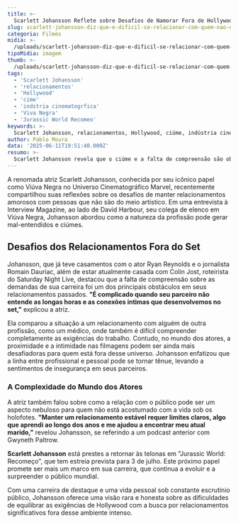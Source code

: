 ```yaml
---
title: >-
  Scarlett Johansson Reflete sobre Desafios de Namorar Fora de Hollywood
slug: scarlett-johansson-diz-que-e-dificil-se-relacionar-com-quem-nao-e-ator-8220-muito-ciume-8221
categoria: Filmes
midia: >-
  /uploads/scarlett-johansson-diz-que-e-dificil-se-relacionar-com-quem-nao-e-ator-8220-muito-ciume-8221-thumb.webp
tipoMidia: imagem
thumb: >-
  /uploads/scarlett-johansson-diz-que-e-dificil-se-relacionar-com-quem-nao-e-ator-8220-muito-ciume-8221-thumb.webp
tags:
  - 'Scarlett Johansson'
  - 'relacionamentos'
  - 'Hollywood'
  - 'cime'
  - 'indstria cinematogrfica'
  - 'Viva Negra'
  - 'Jurassic World Recomeo'
keywords: >-
  Scarlett Johansson, relacionamentos, Hollywood, ciúme, indústria cinematográfica, Viúva Negra, Jurassic World: Recomeço
author: Pablo Moura
data: '2025-06-11T19:51:40.000Z'
resumo: >-
  Scarlett Johansson revela que o ciúme e a falta de compreensão são obstáculos em relacionamentos com pessoas de fora da indústria cinematográfica. A atriz compartilha suas experiências pessoais e a complexidade de conciliar sua carreira com a vida amorosa.
---
```


A renomada atriz Scarlett Johansson, conhecida por seu icônico papel como Viúva Negra no Universo Cinematográfico Marvel, recentemente compartilhou suas reflexões sobre os desafios de manter relacionamentos amorosos com pessoas que não são do meio artístico. Em uma entrevista à Interview Magazine, ao lado de David Harbour, seu colega de elenco em Viúva Negra, Johansson abordou como a natureza da profissão pode gerar mal-entendidos e ciúmes. 

## Desafios dos Relacionamentos Fora do Set

Johansson, que já teve casamentos com o ator Ryan Reynolds e o jornalista Romain Dauriac, além de estar atualmente casada com Colin Jost, roteirista do Saturday Night Live, destacou que a falta de compreensão sobre as demandas de sua carreira foi um dos principais obstáculos em seus relacionamentos passados. **"É complicado quando seu parceiro não entende as longas horas e as conexões íntimas que desenvolvemos no set,"** explicou a atriz.

Ela comparou a situação a um relacionamento com alguém de outra profissão, como um médico, onde também é difícil compreender completamente as exigências do trabalho. Contudo, no mundo dos atores, a proximidade e a intimidade nas filmagens podem ser ainda mais desafiadoras para quem está fora desse universo. Johansson enfatizou que a linha entre profissional e pessoal pode se tornar tênue, levando a sentimentos de insegurança em seus parceiros.

### A Complexidade do Mundo dos Atores

A atriz também falou sobre como a relação com o público pode ser um aspecto nebuloso para quem não está acostumado com a vida sob os holofotes. **"Manter um relacionamento estável requer limites claros, algo que aprendi ao longo dos anos e me ajudou a encontrar meu atual marido,"** revelou Johansson, se referindo a um podcast anterior com Gwyneth Paltrow.

**Scarlett Johansson** está prestes a retornar às telonas em "Jurassic World: Recomeço", que tem estreia prevista para 3 de julho. Este próximo papel promete ser mais um marco em sua carreira, que continua a evoluir e a surpreender o público mundial.

Com uma carreira de destaque e uma vida pessoal sob constante escrutínio público, Johansson oferece uma visão rara e honesta sobre as dificuldades de equilibrar as exigências de Hollywood com a busca por relacionamentos significativos fora desse ambiente intenso.